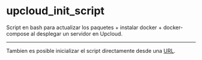 # upcloud_init_script

Script en bash para actualizar los paquetes + instalar docker + docker-compose al desplegar un servidor en Upcloud.

---
Tambien es posible inicializar el script directamente desde una [URL](https://raw.githubusercontent.com/pgraffigna/upcloud_init_script/main/upcloud_initial_setup.sh).

